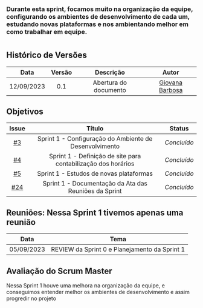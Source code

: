 ### Durante esta sprint, focamos muito na organização da equipe, configurando os ambientes de desenvolvimento de cada um, estudando novas plataformas e nos ambientando melhor em como trabalhar em equipe.

#

## Histórico de Versões

| Data       | Versão | Descrição                                 | Autor             |
| :--------: | :----: | :--------------------:                    | :---------------: |
| 12/09/2023 |  0.1   | Abertura do documento                     | [Giovana Barbosa ](https://github.com/gio221) |

## Objetivos

|                            Issue                             |              Título               |                    Status                     |
| :----------------------------------------------------------: | :-------------------------------: | :-------------------------------------------------: |
| [#3](https://github.com/unb-mds/2023-2-Squad07/issues/3) | Sprint 1 - Configuração do Ambiente de Desenvolvimento | _Concluído_ |
| [#4](https://github.com/unb-mds/2023-2-Squad07/issues/4) | Sprint 1 - Definição de site para contabilização dos horários | _Concluído_ |
|[#5](https://github.com/unb-mds/2023-2-Squad07/issues/5) |  Sprint 1 - Estudos de novas plataformas   |  _Concluído_|
| [#24](https://github.com/unb-mds/2023-2-Squad07/issues/24) | Sprint 1 - Documentação da Ata das Reuniões da Sprint  |  _Concluído_|

## Reuniões: Nessa Sprint 1 tivemos apenas uma reunião

| Data       | Tema                             
| :---------:| :---------------------------------------------:      
| 05/09/2023 |  REVIEW da Sprint 0 e Planejamento da Sprint 1   

## Avaliação do Scrum Master

Nessa Sprint 1 houve uma melhora na organização da equipe, e conseguimos entender melhor os ambientes de desenvolvimento e assim progredir no projeto